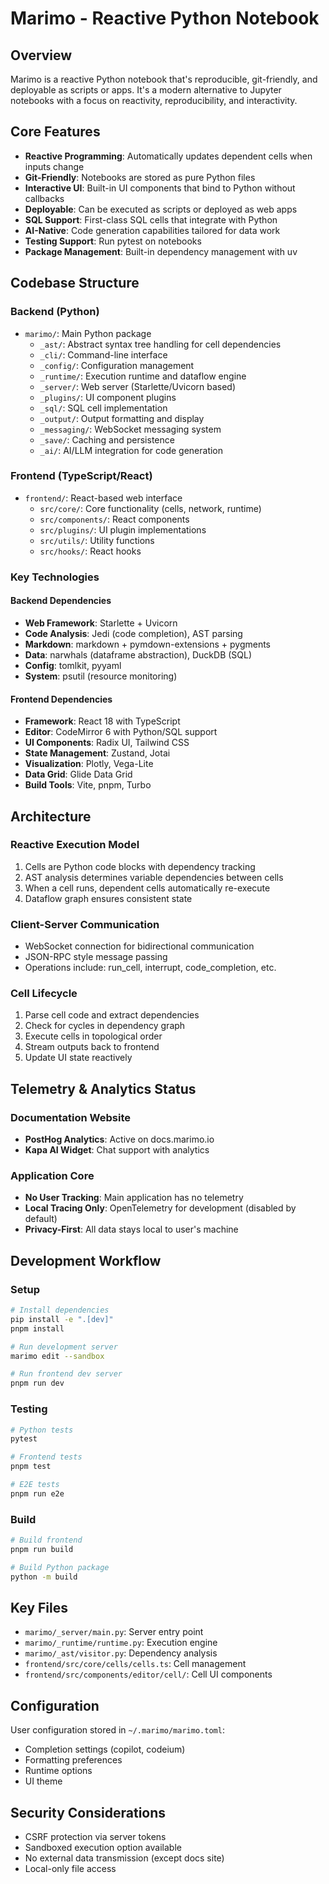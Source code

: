 # Marimo - Reactive Python Notebook

## Overview

Marimo is a reactive Python notebook that's reproducible, git-friendly, and deployable as scripts or apps. It's a modern alternative to Jupyter notebooks with a focus on reactivity, reproducibility, and interactivity.

## Core Features

- **Reactive Programming**: Automatically updates dependent cells when inputs change
- **Git-Friendly**: Notebooks are stored as pure Python files
- **Interactive UI**: Built-in UI components that bind to Python without callbacks
- **Deployable**: Can be executed as scripts or deployed as web apps
- **SQL Support**: First-class SQL cells that integrate with Python
- **AI-Native**: Code generation capabilities tailored for data work
- **Testing Support**: Run pytest on notebooks
- **Package Management**: Built-in dependency management with uv

## Codebase Structure

### Backend (Python)
- `marimo/`: Main Python package
  - `_ast/`: Abstract syntax tree handling for cell dependencies
  - `_cli/`: Command-line interface
  - `_config/`: Configuration management
  - `_runtime/`: Execution runtime and dataflow engine
  - `_server/`: Web server (Starlette/Uvicorn based)
  - `_plugins/`: UI component plugins
  - `_sql/`: SQL cell implementation
  - `_output/`: Output formatting and display
  - `_messaging/`: WebSocket messaging system
  - `_save/`: Caching and persistence
  - `_ai/`: AI/LLM integration for code generation

### Frontend (TypeScript/React)
- `frontend/`: React-based web interface
  - `src/core/`: Core functionality (cells, network, runtime)
  - `src/components/`: React components
  - `src/plugins/`: UI plugin implementations
  - `src/utils/`: Utility functions
  - `src/hooks/`: React hooks

### Key Technologies

#### Backend Dependencies
- **Web Framework**: Starlette + Uvicorn
- **Code Analysis**: Jedi (code completion), AST parsing
- **Markdown**: markdown + pymdown-extensions + pygments
- **Data**: narwhals (dataframe abstraction), DuckDB (SQL)
- **Config**: tomlkit, pyyaml
- **System**: psutil (resource monitoring)

#### Frontend Dependencies
- **Framework**: React 18 with TypeScript
- **Editor**: CodeMirror 6 with Python/SQL support
- **UI Components**: Radix UI, Tailwind CSS
- **State Management**: Zustand, Jotai
- **Visualization**: Plotly, Vega-Lite
- **Data Grid**: Glide Data Grid
- **Build Tools**: Vite, pnpm, Turbo

## Architecture

### Reactive Execution Model
1. Cells are Python code blocks with dependency tracking
2. AST analysis determines variable dependencies between cells
3. When a cell runs, dependent cells automatically re-execute
4. Dataflow graph ensures consistent state

### Client-Server Communication
- WebSocket connection for bidirectional communication
- JSON-RPC style message passing
- Operations include: run_cell, interrupt, code_completion, etc.

### Cell Lifecycle
1. Parse cell code and extract dependencies
2. Check for cycles in dependency graph
3. Execute cells in topological order
4. Stream outputs back to frontend
5. Update UI state reactively

## Telemetry & Analytics Status

### Documentation Website
- **PostHog Analytics**: Active on docs.marimo.io
- **Kapa AI Widget**: Chat support with analytics

### Application Core
- **No User Tracking**: Main application has no telemetry
- **Local Tracing Only**: OpenTelemetry for development (disabled by default)
- **Privacy-First**: All data stays local to user's machine

## Development Workflow

### Setup
```bash
# Install dependencies
pip install -e ".[dev]"
pnpm install

# Run development server
marimo edit --sandbox

# Run frontend dev server
pnpm run dev
```

### Testing
```bash
# Python tests
pytest

# Frontend tests
pnpm test

# E2E tests
pnpm run e2e
```

### Build
```bash
# Build frontend
pnpm run build

# Build Python package
python -m build
```

## Key Files

- `marimo/_server/main.py`: Server entry point
- `marimo/_runtime/runtime.py`: Execution engine
- `marimo/_ast/visitor.py`: Dependency analysis
- `frontend/src/core/cells/cells.ts`: Cell management
- `frontend/src/components/editor/cell/`: Cell UI components

## Configuration

User configuration stored in `~/.marimo/marimo.toml`:
- Completion settings (copilot, codeium)
- Formatting preferences
- Runtime options
- UI theme

## Security Considerations

- CSRF protection via server tokens
- Sandboxed execution option available
- No external data transmission (except docs site)
- Local-only file access